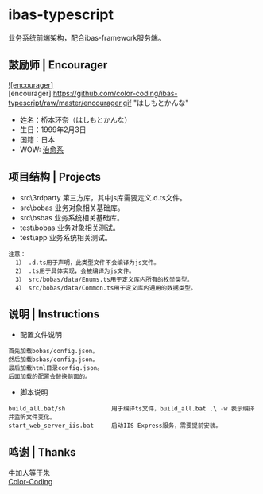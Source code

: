 # ibas-typescript
业务系统前端架构，配合ibas-framework服务端。

## 鼓励师 | Encourager
[![encourager]](http://baike.baidu.com/view/10998931.htm)  
[encourager]:https://github.com/color-coding/ibas-typescript/raw/master/encourager.gif "はしもとかんな"
* 姓名：桥本环奈（はしもとかんな）
* 生日：1999年2月3日
* 国籍：日本
* WOW: [治愈系](http://www.bilibili.com/mobile/video/av1169895.html "B站指日可待")


## 项目结构 | Projects
* src\3rdparty    第三方库，其中js库需要定义.d.ts文件。
* src\bobas       业务对象相关基础库。
* src\bsbas       业务系统相关基础库。
* test\bobas      业务对象相关测试。
* test\app        业务系统相关测试。

~~~
注意：
  1） .d.ts用于声明，此类型文件不会编译为js文件。
  2） .ts用于具体实现，会被编译为js文件。
  3） src/bobas/data/Enums.ts用于定义库内所有的枚举类型。
  4） src/bobas/data/Common.ts用于定义库内通用的数据类型。
~~~

## 说明 | Instructions
* 配置文件说明
~~~
首先加载bobas/config.json。
然后加载bsbas/config.json。
最后加载html目录config.json。
后面加载的配置会替换前面的。
~~~
* 脚本说明
~~~
build_all.bat/sh             用于编译ts文件，build_all.bat .\ -w 表示编译并监听文件变化。
start_web_server_iis.bat     启动IIS Express服务，需要提前安装。
~~~

## 鸣谢 | Thanks
[牛加人等于朱](http://baike.baidu.com/view/1769.htm "NiurenZhu")<br>
[Color-Coding](http://colorcoding.org/ "咔啦工作室")<br>